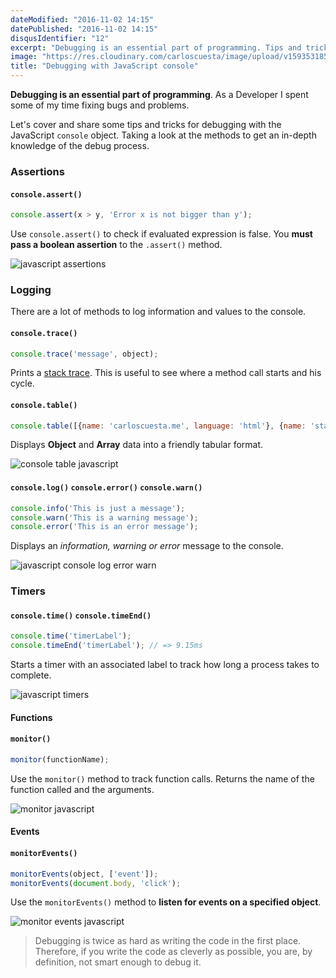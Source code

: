 ```yaml
---
dateModified: "2016-11-02 14:15"
datePublished: "2016-11-02 14:15"
disqusIdentifier: "12"
excerpt: "Debugging is an essential part of programming. Tips and tricks for debugging with the JavaScript console object. Assertions, Loggings, Timers and much more!"
image: "https://res.cloudinary.com/carloscuesta/image/upload/v1593531856/blog-featured-images/Debugging_with_the_JavaScript_console.png"
title: "Debugging with JavaScript console"
---
```


**Debugging is an essential part of programming**. As a Developer I spent some of my time fixing bugs and problems.

Let's cover and share some tips and tricks for debugging with the JavaScript `console` object. Taking a look at the methods to get an in-depth knowledge of the debug process.

### Assertions

#### `console.assert()`

```javascript
console.assert(x > y, 'Error x is not bigger than y');
```

Use `console.assert()` to check if evaluated expression is false. You **must pass a boolean assertion** to the `.assert()` method.

![javascript assertions](https://res.cloudinary.com/carloscuesta/image/upload/v1477416503/c0i28paxv6adsw1gynln.png)

### Logging

There are a lot of methods to log information and values to the console.

#### `console.trace()`

```javascript
console.trace('message', object);
```

Prints a [stack trace](https://developer.mozilla.org/en-US/docs/Web/API/console#Stack_traces). This is useful to see where a method call starts and his cycle.

#### `console.table()`

```javascript
console.table([{name: 'carloscuesta.me', language: 'html'}, {name: 'starterkit', language: 'javascript'}, {name: 'generator-starterkit', language: 'javascript'}]);
```

Displays **Object** and **Array** data into a friendly tabular format.

![console table javascript](https://res.cloudinary.com/carloscuesta/image/upload/v1477417126/wb1dq3zkflbhs5ovdfvy.png)

#### `console.log()` `console.error()` `console.warn()`

```javascript
console.info('This is just a message');
console.warn('This is a warning message');
console.error('This is an error message');
```

Displays an _information, warning or error_ message to the console.

![javascript console log error warn](https://res.cloudinary.com/carloscuesta/image/upload/v1477417270/j3kfhcw2e0o0arqhnbkc.png)

### Timers

#### `console.time()` `console.timeEnd()`

```javascript
console.time('timerLabel');
console.timeEnd('timerLabel'); // => 9.15ms
```

Starts a timer with an associated label to track how long a process takes to complete.

![javascript timers](https://res.cloudinary.com/carloscuesta/image/upload/v1477417796/qjjglvjgmqnlk2uweoxm.png)

#### Functions

#### `monitor()`

```javascript
monitor(functionName);
```

Use the `monitor()` method to track function calls. Returns the name of the function called and the arguments.

![monitor javascript](https://res.cloudinary.com/carloscuesta/image/upload/v1477505625/ulqwbwg8kdzftbcksqdb.png)

#### Events

#### `monitorEvents()`

```javascript
monitorEvents(object, ['event']);
monitorEvents(document.body, 'click');
```

Use the `monitorEvents()` method to **listen for events on a specified object**.

![monitor events javascript](https://res.cloudinary.com/carloscuesta/image/upload/v1477505807/lmegkkoaaiyrudy8q8if.png)

> Debugging is twice as hard as writing the code in the first place. Therefore, if you write the code as cleverly as possible, you are, by definition, not smart enough to debug it.
